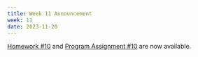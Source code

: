 ```yaml
---
title: Week 11 Announcement
week: 11
date: 2023-11-20
---
```


[Homework #10](https://basics.sjtu.edu.cn/~yangqizhe/pdf/algo2023w/homework/Algo-hw10.pdf) and [Program Assignment #10](https://leetcode.cn/problems/decode-ways/) are now available. 

